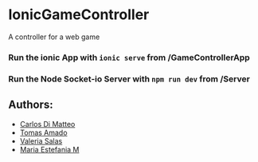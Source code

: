 # IonicGameController

A controller for a web game

### Run the ionic App with `ionic serve` from /GameControllerApp

### Run the Node Socket-io Server with `npm run dev` from /Server

## Authors:

- [Carlos Di Matteo](github.com/carlosdimatteo)
- [Tomas Amado](github.com/tomasamado)
- [Valeria Salas](github.com/valeriamsalasp)
- [Maria Estefania M](github.com/mariaestefaniamm)

